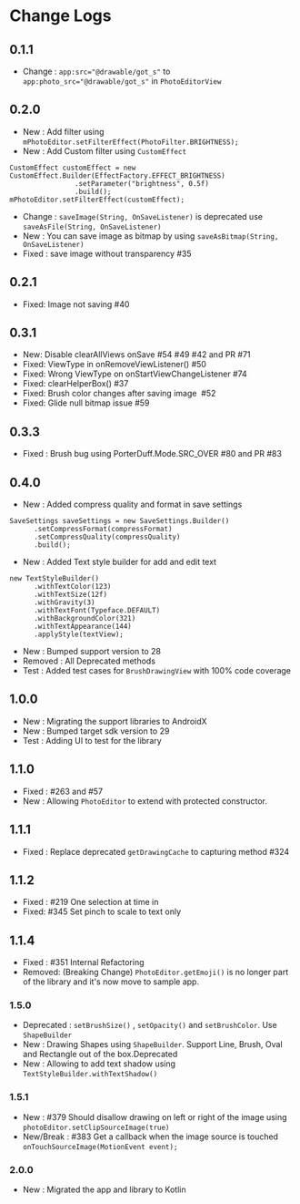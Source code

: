 # Change Logs

## 0.1.1
- Change : `app:src="@drawable/got_s"` to `app:photo_src="@drawable/got_s"` in `PhotoEditorView`

## 0.2.0
- New : Add filter using `mPhotoEditor.setFilterEffect(PhotoFilter.BRIGHTNESS);`
- New : Add Custom filter using `CustomEffect`

```
CustomEffect customEffect = new CustomEffect.Builder(EffectFactory.EFFECT_BRIGHTNESS)
                .setParameter("brightness", 0.5f)
                .build();
mPhotoEditor.setFilterEffect(customEffect);
```
- Change : `saveImage(String, OnSaveListener)` is deprecated use `saveAsFile(String, OnSaveListener)`
- New : You can save image as bitmap by using `saveAsBitmap(String, OnSaveListener)`
- Fixed : save image without transparency #35

## 0.2.1
- Fixed: Image not saving #40

## 0.3.1
- New: Disable clearAllViews onSave #54 #49 #42 and PR #71
- Fixed: ViewType in onRemoveViewListener() #50
- Fixed: Wrong ViewType on onStartViewChangeListener #74
- Fixed: clearHelperBox() #37
- Fixed: Brush color changes after saving image  #52
- Fixed: Glide null bitmap issue #59

## 0.3.3
- Fixed : Brush bug using PorterDuff.Mode.SRC_OVER #80 and PR #83

## 0.4.0
- New : Added compress quality and format in save settings
```
SaveSettings saveSettings = new SaveSettings.Builder()
      .setCompressFormat(compressFormat)
      .setCompressQuality(compressQuality)
      .build();
```
- New : Added Text style builder for add and edit text
```
new TextStyleBuilder()
      .withTextColor(123)
      .withTextSize(12f)
      .withGravity(3)
      .withTextFont(Typeface.DEFAULT)
      .withBackgroundColor(321)
      .withTextAppearance(144)
      .applyStyle(textView);
```
- New : Bumped support version to 28
- Removed : All Deprecated methods
- Test : Added test cases for `BrushDrawingView` with 100% code coverage

## 1.0.0
- New : Migrating the support libraries to AndroidX
- New : Bumped target sdk version to 29
- Test : Adding UI to test for the library

## 1.1.0
- Fixed : #263 and #57
- New : Allowing `PhotoEditor` to extend with protected constructor.

## 1.1.1
- Fixed : Replace deprecated `getDrawingCache` to capturing method #324

## 1.1.2
- Fixed : #219 One selection at time in
- Fixed: #345 Set pinch to scale to text only

## 1.1.4
- Fixed : #351 Internal Refactoring
- Removed: (Breaking Change) `PhotoEditor.getEmoji()` is no longer part of the library and it's now move to sample app.

### 1.5.0
- Deprecated : `setBrushSize()` , `setOpacity()` and `setBrushColor`. Use `ShapeBuilder`
- New : Drawing Shapes using `ShapeBuilder`. Support Line, Brush, Oval and Rectangle out of the box.Deprecated
- New : Allowing to add text shadow using `TextStyleBuilder.withTextShadow()`

### 1.5.1
- New : #379 Should disallow drawing on left or right of the image using `photoEditor.setClipSourceImage(true)`
- New/Break : #383 Get a callback when the image source is touched `onTouchSourceImage(MotionEvent event);`

### 2.0.0
- New : Migrated the app and library to Kotlin